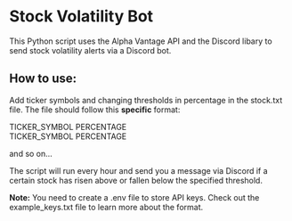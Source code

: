 # Stock Volatility Bot 

This Python script uses the Alpha Vantage API and the Discord libary to send stock volatility alerts via a Discord bot. 

## How to use:

Add ticker symbols and changing thresholds in percentage in the stock.txt file. The file should follow this **specific** format:

TICKER_SYMBOL PERCENTAGE <br>
TICKER_SYMBOL PERCENTAGE

and so on... 

The script will run every hour and send you a message via Discord if a certain stock has risen above or fallen below the specified threshold. 

**Note:** You need to create a .env file to store API keys. Check out the example_keys.txt file to learn more about the format. 
